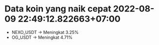 # Data koin yang naik cepat 2022-08-09 22:49:12.822663+07:00

* NEXO_USDT -> Meningkat 3.25%
* OG_USDT -> Meningkat 4.71%
